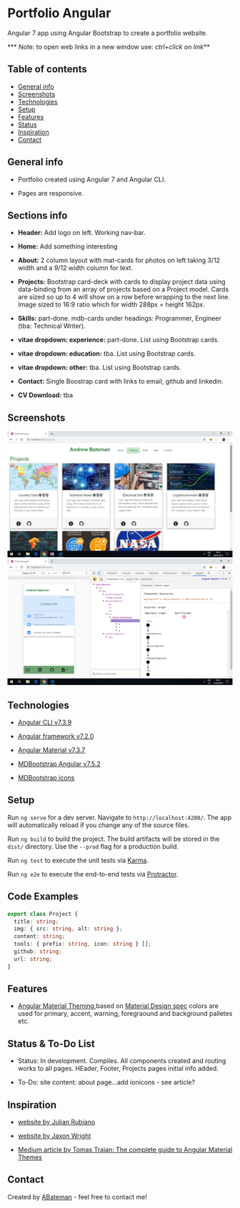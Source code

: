 # Portfolio Angular

Angular 7 app using Angular Bootstrap to create a portfolio website.

*** Note: to open web links in a new window use: _ctrl+click on link_**

## Table of contents

* [General info](#general-info)
* [Screenshots](#screenshots)
* [Technologies](#technologies)
* [Setup](#setup)
* [Features](#features)
* [Status](#status)
* [Inspiration](#inspiration)
* [Contact](#contact)

## General info

* Portfolio created using Angular 7 and Angular CLI.

* Pages are responsive.

## Sections info

* **Header:** Add logo on left. Working nav-bar.

* **Home:** Add something interesting

* **About:** 2 column layout with mat-cards for photos on left taking 3/12 width and a 9/12 width column for text.

* **Projects:** Bootstrap card-deck with cards to display project data using data-binding from an array of projects based on a Project model. Cards are sized so up to 4 will show on a row before wrapping to the next line. Image sized to 16:9 ratio which for width 288px = height 162px.

* **Skills:** part-done. mdb-cards under headings: Programmer, Engineer (tba: Technical Writer).

* **vitae dropdown: experience:** part-done. List using Bootstrap cards.

* **vitae dropdown: education:** tba. List using Bootstrap cards.

* **vitae dropdown: other:** tba. List using Bootstrap cards.

* **Contact:** Single Boostrap card with links to email, github and linkedin.

* **CV Download:** tba

## Screenshots

![Example screenshot](./img/Projects.png)
![Example screenshot](./img/Contact.png)

## Technologies

* [Angular CLI v7.3.9](https://github.com/angular/angular-cli)

* [Angular framework v7.2.0](https://angular.io/)

* [Angular Material v7.3.7](https://material.angular.io/)

* [MDBootstrap Angular v7.5.2](https://mdbootstrap.com/)

* [MDBootstrap icons](https://mdbootstrap.com/docs/jquery/content/icons-list/)

## Setup

Run `ng serve` for a dev server. Navigate to `http://localhost:4200/`. The app will automatically reload if you change any of the source files.

Run `ng build` to build the project. The build artifacts will be stored in the `dist/` directory. Use the `--prod` flag for a production build.

Run `ng test` to execute the unit tests via [Karma](https://karma-runner.github.io).

Run `ng e2e` to execute the end-to-end tests via [Protractor](http://www.protractortest.org/).

## Code Examples

```typescript
export class Project {
  title: string;
  img: { src: string, alt: string };
  content: string;
  tools: { prefix: string, icon: string } [];
  github: string;
  url: string;
}

```

## Features

* [Angular Material Theming](https://material.angular.io/guide/theming),based on [Material Design spec](https://material.io/archive/guidelines/style/color.html#color-color-palette) colors are used for primary, accent, warning, foregraound and background palletes etc.

## Status & To-Do List

* Status: In development. Compiles. All components created and routing works to all pages. HEader, Footer, Projects pages initial info added.

* To-Do: site content: about page...add ionicons - see article?

## Inspiration

* [website by Julian Rubiano](http://www.julienrubiano.fr/)

* [website by Jaxon Wright](https://jaxonwright.com/)

* [Medium article by Tomas Trajan: The complete guide to Angular Material Themes](https://medium.com/@tomastrajan/the-complete-guide-to-angular-material-themes-4d165a9d24d1)

## Contact

Created by [ABateman](https://www.andrewbateman.org) - feel free to contact me!
